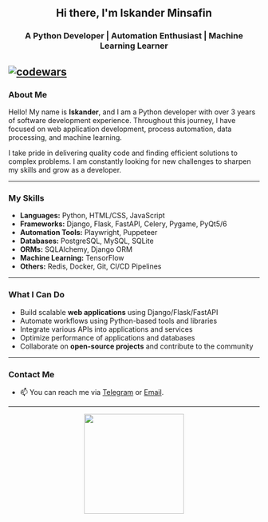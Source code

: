 <h2 align="center">Hi there, I'm Iskander Minsafin</h2>
<h3 align="center">A Python Developer | Automation Enthusiast | Machine Learning Learner</h3>

[![codewars](https://www.codewars.com/users/SeniorIskander/badges/large)](https://www.codewars.com/users/SeniorIskander)   
---

### About Me

Hello! My name is **Iskander**, and I am a Python developer with over 3 years of software development experience. Throughout this journey, I have focused on web application development, process automation, data processing, and machine learning.

I take pride in delivering quality code and finding efficient solutions to complex problems. I am constantly looking for new challenges to sharpen my skills and grow as a developer.

---

### My Skills

- **Languages:** Python, HTML/CSS, JavaScript
- **Frameworks:** Django, Flask, FastAPI, Celery, Pygame, PyQt5/6
- **Automation Tools:** Playwright, Puppeteer
- **Databases:** PostgreSQL, MySQL, SQLite
- **ORMs:** SQLAlchemy, Django ORM
- **Machine Learning:** TensorFlow
- **Others:** Redis, Docker, Git, CI/CD Pipelines

---

### What I Can Do

- Build scalable **web applications** using Django/Flask/FastAPI
- Automate workflows using Python-based tools and libraries
- Integrate various APIs into applications and services
- Optimize performance of applications and databases
- Collaborate on **open-source projects** and contribute to the community

---

### Contact Me

- 📫 You can reach me via [Telegram](https://t.me/IskanderMinsafin) or [Email](defsoyt_wott@mail.ru).

---

<p align="center">
  <img src="https://media.giphy.com/media/836HiJc7pgzy8iNXCn/giphy.gif" width="200">
</p>


